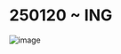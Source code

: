 <h1>250120 ~ ING</h1>

![image](https://github.com/user-attachments/assets/8726fb7b-9d06-4f09-9996-15afe4aaa67b)

